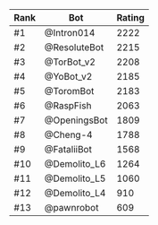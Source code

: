 Rank|Bot|Rating
---|---|---
#1|@Intron014|2222
#2|@ResoluteBot|2215
#3|@TorBot_v2|2208
#4|@YoBot_v2|2185
#5|@ToromBot|2183
#6|@RaspFish|2063
#7|@OpeningsBot|1809
#8|@Cheng-4|1788
#9|@FataliiBot|1568
#10|@Demolito_L6|1264
#11|@Demolito_L5|1060
#12|@Demolito_L4|910
#13|@pawnrobot|609
